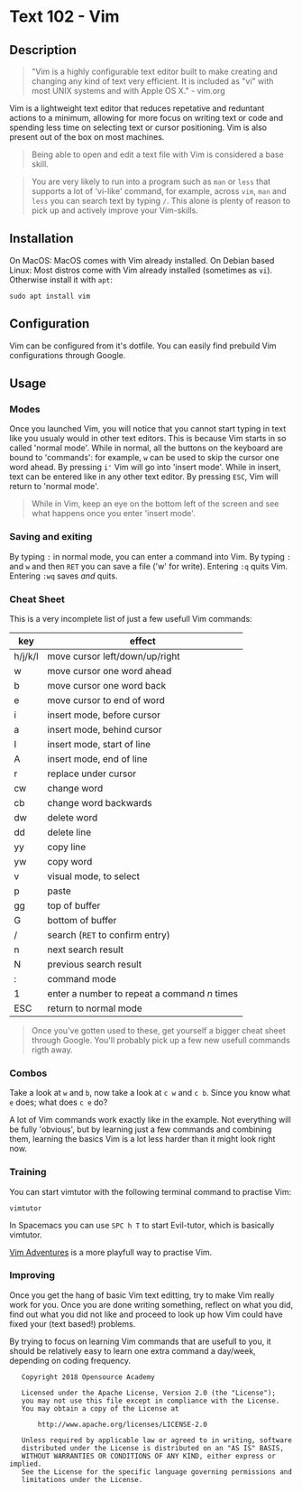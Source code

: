 # Text 102 - Vim
## Description
> "Vim is a highly configurable text editor built to make creating and changing any kind of text very efficient. It is included as "vi" with most UNIX systems and with Apple OS X." - vim.org

Vim is a lightweight text editor that reduces repetative and reduntant actions to a minimum, allowing for more focus on writing text or code and spending less time on selecting text or cursor positioning. Vim is also present out of the box on most machines.

> Being able to open and edit a text file with Vim is considered a base skill.

> You are very likely to run into a program such as `man` or `less` that supports a lot of 'vi-like' command, for example, across `vim`, `man` and `less` you can search text by typing `/`. This alone is plenty of reason to pick up and actively improve your Vim-skills.

## Installation
On MacOS: MacOS comes with Vim already installed.
On Debian based Linux: Most distros come with Vim already installed (sometimes as `vi`). Otherwise install it with `apt`:
```
sudo apt install vim
```

## Configuration
Vim can be configured from it's dotfile. You can easily find prebuild Vim configurations through Google.

## Usage
### Modes
Once you launched Vim, you will notice that you cannot start typing in text like you usualy would in other text editors. This is because Vim starts in so called 'normal mode'. While in normal, all the buttons on the keyboard are bound to 'commands': for example, `w` can be used to skip the cursor one word ahead. By pressing `i'` Vim will go into 'insert mode'. While in insert, text can be entered like in any other text editor. By pressing `ESC`, Vim will return to 'normal mode'.

> While in Vim, keep an eye on the bottom left of the screen and see what happens once you enter 'insert mode'.

### Saving and exiting
By typing `:` in normal mode, you can enter a command into Vim. By typing `:` and `w` and then `RET` you can save a file ('w' for write). Entering `:q` quits Vim. Entering `:wq` saves *and* quits.

### Cheat Sheet
This is a very incomplete list of just a few usefull Vim commands:

| key     | effect                                       |
| ---     | ---                                          |
| h/j/k/l | move cursor left/down/up/right               |
| w       | move cursor one word ahead                   |
| b       | move cursor one word back                    |
| e       | move cursor to end of word                   |
| i       | insert mode, before cursor                   |
| a       | insert mode, behind cursor                   |
| I       | insert mode, start of line                   |
| A       | insert mode, end of line                     |
| r       | replace under cursor                         |
| cw      | change word                                  |
| cb      | change word backwards                        |
| dw      | delete word                                  |
| dd      | delete line                                  |
| yy      | copy line                                    |
| yw      | copy word                                    |
| v       | visual mode, to select                       |
| p       | paste                                        |
| gg      | top of buffer                                |
| G       | bottom of buffer                             |
| /       | search (`RET` to confirm entry)              |
| n       | next search result                           |
| N       | previous search result                       |
| :       | command mode                                 |
| 1       | enter a number to repeat a command *n* times |
| ESC     | return to normal mode                        |

> Once you've gotten used to these, get yourself a bigger cheat sheet through Google. You'll probably pick up a few new usefull commands rigth away.

### Combos
Take a look at `w` and `b`, now take a look at `c w` and `c b`. Since you know what `e` does; what does `c e` do?

A lot of Vim commands work exactly like in the example. Not everything will be fully 'obvious', but by learning just a few commands and combining them, learning the basics Vim is a lot less harder than it might look right now.

### Training
You can start vimtutor with the following terminal command to practise Vim:
```
vimtutor
```
In Spacemacs you can use `SPC h T` to start Evil-tutor, which is basically vimtutor.

[Vim Adventures](https://vim-adventures.com/) is a more playfull way to practise Vim.

### Improving
Once you get the hang of basic Vim text editting, try to make Vim really work for you. Once you are done writing something, reflect on what you did, find out what you did not like and proceed to look up how Vim could have fixed your (text based!) problems.

By trying to focus on learning Vim commands that are usefull to you, it should be relatively easy to learn one extra command a day/week, depending on coding frequency.

```
   Copyright 2018 Opensource Academy

   Licensed under the Apache License, Version 2.0 (the "License");
   you may not use this file except in compliance with the License.
   You may obtain a copy of the License at

       http://www.apache.org/licenses/LICENSE-2.0

   Unless required by applicable law or agreed to in writing, software
   distributed under the License is distributed on an "AS IS" BASIS,
   WITHOUT WARRANTIES OR CONDITIONS OF ANY KIND, either express or implied.
   See the License for the specific language governing permissions and
   limitations under the License.
```
